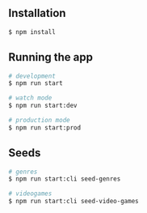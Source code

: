 ## Installation

```bash
$ npm install
```

## Running the app

```bash
# development
$ npm run start

# watch mode
$ npm run start:dev

# production mode
$ npm run start:prod
```

## Seeds

```bash
# genres
$ npm run start:cli seed-genres
```

```bash
# videogames
$ npm run start:cli seed-video-games
```
